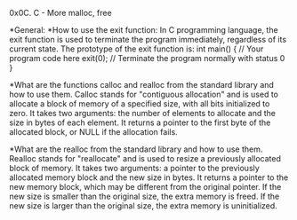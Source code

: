 0x0C. C - More malloc, free

*General:
*How to use the exit function:
In C programming language, the exit function is used to terminate the program immediately,
regardless of its current state. The prototype of the exit function is:
int main() {
    // Your program code here
    exit(0); // Terminate the program normally with status 0
}

*What are the functions calloc and realloc from the standard library and how to use them.
Calloc stands for "contiguous allocation" and is used to allocate a block of memory of a specified size,
with all bits initialized to zero. 
It takes two arguments: the number of elements to allocate and the size in bytes of each element.
It returns a pointer to the first byte of the allocated block, or NULL if the allocation fails.

*What are the realloc from the standard library and how to use them.
Realloc stands for "reallocate" and is used to resize a previously allocated block of memory.
It takes two arguments: a pointer to the previously allocated memory block and the new size in bytes.
It returns a pointer to the new memory block, which may be different from the original pointer.
If the new size is smaller than the original size, the extra memory is freed.
If the new size is larger than the original size, the extra memory is uninitialized.
